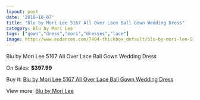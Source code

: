 ```yaml
---
layout: post
date: '2016-10-07'
title: "Blu by Mori Lee 5167 All Over Lace Ball Gown Wedding Dress"
category: Blu by Mori Lee
tags: ["gown","dress","mori","dresses","lace"]
image: http://www.eudances.com/7404-thickbox_default/blu-by-mori-lee-5167-all-over-lace-ball-gown-wedding-dress.jpg
---
```

Blu by Mori Lee 5167 All Over Lace Ball Gown Wedding Dress

On Sales: **$397.99**
<a href="https://www.eudances.com/en/blu-by-mori-lee/2649-blu-by-mori-lee-5167-all-over-lace-ball-gown-wedding-dress.html"><amp-img layout="responsive" width="600" height="600" src="//www.eudances.com/7404-thickbox_default/blu-by-mori-lee-5167-all-over-lace-ball-gown-wedding-dress.jpg" alt="Blu by Mori Lee 5167 All Over Lace Ball Gown Wedding Dress 0" /></a>
<a href="https://www.eudances.com/en/blu-by-mori-lee/2649-blu-by-mori-lee-5167-all-over-lace-ball-gown-wedding-dress.html"><amp-img layout="responsive" width="600" height="600" src="//www.eudances.com/7405-thickbox_default/blu-by-mori-lee-5167-all-over-lace-ball-gown-wedding-dress.jpg" alt="Blu by Mori Lee 5167 All Over Lace Ball Gown Wedding Dress 1" /></a>
<a href="https://www.eudances.com/en/blu-by-mori-lee/2649-blu-by-mori-lee-5167-all-over-lace-ball-gown-wedding-dress.html"><amp-img layout="responsive" width="600" height="600" src="//www.eudances.com/7406-thickbox_default/blu-by-mori-lee-5167-all-over-lace-ball-gown-wedding-dress.jpg" alt="Blu by Mori Lee 5167 All Over Lace Ball Gown Wedding Dress 2" /></a>
<a href="https://www.eudances.com/en/blu-by-mori-lee/2649-blu-by-mori-lee-5167-all-over-lace-ball-gown-wedding-dress.html"><amp-img layout="responsive" width="600" height="600" src="//www.eudances.com/7407-thickbox_default/blu-by-mori-lee-5167-all-over-lace-ball-gown-wedding-dress.jpg" alt="Blu by Mori Lee 5167 All Over Lace Ball Gown Wedding Dress 3" /></a>
<a href="https://www.eudances.com/en/blu-by-mori-lee/2649-blu-by-mori-lee-5167-all-over-lace-ball-gown-wedding-dress.html"><amp-img layout="responsive" width="600" height="600" src="//www.eudances.com/7408-thickbox_default/blu-by-mori-lee-5167-all-over-lace-ball-gown-wedding-dress.jpg" alt="Blu by Mori Lee 5167 All Over Lace Ball Gown Wedding Dress 4" /></a>

Buy it: [Blu by Mori Lee 5167 All Over Lace Ball Gown Wedding Dress](https://www.eudances.com/en/blu-by-mori-lee/2649-blu-by-mori-lee-5167-all-over-lace-ball-gown-wedding-dress.html "Blu by Mori Lee 5167 All Over Lace Ball Gown Wedding Dress")

View more: [Blu by Mori Lee](https://www.eudances.com/en/39-blu-by-mori-lee "Blu by Mori Lee")